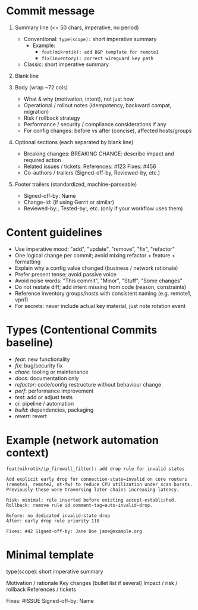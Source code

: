 # Commit message

1. Summary line (<= 50 chars, imperative, no period)
    - Conventional: `type(scope):` short imperative summary
        - Example:
            - `feat(mikrotik): add BGP template for remote1`
            - `fix(inventory): correct wireguard key path`
    - Classic: short imperative summary

2. Blank line

3. Body (wrap ~72 cols)
    - What & why (motivation, intent), not just how
    - Operational / rollout notes (idempotency, backward compat, migration)
    - Risk / rollback strategy
    - Performance / security / compliance considerations if any
    - For config changes: before vs after (concise), affected hosts/groups

4. Optional sections (each separated by blank line)
    - Breaking changes: BREAKING CHANGE: describe impact and required action
    - Related issues / tickets: References: #123 Fixes: #456
    - Co-authors / trailers (Signed-off-by, Reviewed-by, etc.)

5. Footer trailers (standardized, machine-parseable)
    - Signed-off-by: Name <email>
    - Change-Id: (if using Gerrit or similar)
    - Reviewed-by:, Tested-by:, etc. (only if your workflow uses them)


# Content guidelines

- Use imperative mood: "add", "update", "remove", "fix", "refactor"
- One logical change per commit; avoid mixing refactor + feature + formatting
- Explain why a config value changed (business / network rationale)
- Prefer present tense; avoid passive voice
- Avoid noise words: "This commit", "Minor", "Stuff", "Some changes"
- Do not restate diff; add intent missing from code (reason, constraints)
- Reference inventory groups/hosts with consistent naming (e.g. remote1, vpn1)
- For secrets: never include actual key material, just note rotation event


# Types (Contentional Commits baseline)

- _feat_: new functionality
- _fix_: bug/security fix
- _chore_: tooling or maintenance
- _docs_: documentation only
- _refactor_: code/config restructure without behaviour change
- _perf_: performance improvement
- _test_: add or adjust tests
- _ci_: pipeline / automation
- _build_: dependencies, packaging
- _revert_: revert <commit-hash>


# Example (network automation context)

```
feat(mikrotik/ip_firewall_filter): add drop rule for invalid states

Add explicit early drop for connection-state=invalid on core routers
(remote1, remote2, ot-fw) to reduce CPU utilization under scan bursts.
Previously these were traversing later chains increasing latency.

Risk: minimal; rule inserted before existing accept-established.
Rollback: remove rule id comment-tag=auto-invalid-drop.

Before: no dedicated invalid-state drop
After: early drop rule priority 110

Fixes: #42 Signed-off-by: Jane Doe jane@example.org
```


# Minimal template

type(scope): short imperative summary

Motivation / rationale
Key changes (bullet list if several)
Impact / risk / rollback
References / tickets

Fixes: #ISSUE Signed-off-by: Name <email>
